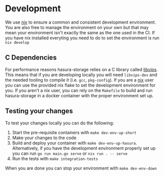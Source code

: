 # Development

We use [nix](https://nixos.org) to ensure a common and consistent development environment. You are also free to manage the environment on your own but that may mean your environment isn't exactly the same as the one used in the CI. If you have nix installed everyting you need to do to set the environment is run `nix develop`

## C Dependencies

For performance reasons hasura-storage relies on a C library called [libvips](https://www.libvips.org). This means that if you are developing locally you will need `libvips-dev` and the needed tooling to compile it (i.e. `gcc`, `pkg-config`). If you are a [nix](https://nixos.org) user you can use the provided nix flake to set the development environment for you. If you aren't a nix user, you can rely on the `Makefile` to build and run hasura-storage in a docker container with the proper environment set up.

## Testing your changes

To test your changes locally you can do the following:

1. Start the pre-requisite containers with `make dev-env-up-short`
2. Make your changes to the code
3. Build and deploy your container with `make dev-env-up-hasura`. Alternatively, if you have the development environment properly set up you can run `go run main.go serve` or `nix run . -- serve`
4. Run the tests with `make integration-tests`

When you are done you can stop your environment with `make dev-env-down`
